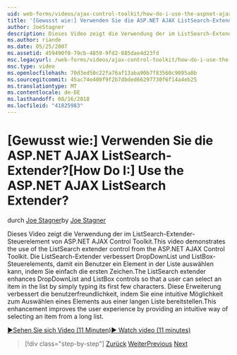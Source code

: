 ```yaml
---
uid: web-forms/videos/ajax-control-toolkit/how-do-i-use-the-aspnet-ajax-listsearch-extender
title: '[Gewusst wie:] Verwenden Sie die ASP.NET AJAX ListSearch-Extender? | Microsoft-Dokumentation'
author: JoeStagner
description: Dieses Video zeigt die Verwendung der im ListSearch-Extender-Steuerelement von ASP.NET AJAX Control Toolkit. Die ListSearch-Extender verbessert DropDownList und L...
ms.author: riande
ms.date: 05/25/2007
ms.assetid: 459490f0-79cb-4859-9fd2-885dae4d23fd
msc.legacyurl: /web-forms/videos/ajax-control-toolkit/how-do-i-use-the-aspnet-ajax-listsearch-extender
msc.type: video
ms.openlocfilehash: 70d3ed50c22fa76af13aba90b7f83560c9095a0b
ms.sourcegitcommit: 45ac74e400f9f2b7dbded66297730f6f14a4eb25
ms.translationtype: MT
ms.contentlocale: de-DE
ms.lasthandoff: 08/16/2018
ms.locfileid: "41825983"
---
```

<a name="how-do-i-use-the-aspnet-ajax-listsearch-extender"></a><span data-ttu-id="941b2-105">[Gewusst wie:] Verwenden Sie die ASP.NET AJAX ListSearch-Extender?</span><span class="sxs-lookup"><span data-stu-id="941b2-105">[How Do I:] Use the ASP.NET AJAX ListSearch Extender?</span></span>
====================
<span data-ttu-id="941b2-106">durch [Joe Stagner](https://github.com/JoeStagner)</span><span class="sxs-lookup"><span data-stu-id="941b2-106">by [Joe Stagner](https://github.com/JoeStagner)</span></span>

<span data-ttu-id="941b2-107">Dieses Video zeigt die Verwendung der im ListSearch-Extender-Steuerelement von ASP.NET AJAX Control Toolkit.</span><span class="sxs-lookup"><span data-stu-id="941b2-107">This video demonstrates the use of the ListSearch extender control from the ASP.NET AJAX Control Toolkit.</span></span> <span data-ttu-id="941b2-108">Die ListSearch-Extender verbessert DropDownList und ListBox-Steuerelements, damit ein Benutzer ein Element in der Liste auswählen kann, indem Sie einfach die ersten Zeichen.</span><span class="sxs-lookup"><span data-stu-id="941b2-108">The ListSearch extender enhances DropDownList and ListBox controls so that a user can select an item in the list by simply typing its first few characters.</span></span> <span data-ttu-id="941b2-109">Diese Erweiterung verbessert die benutzerfreundlichkeit, indem Sie eine intuitive Möglichkeit zum Auswählen eines Elements aus einer langen Liste bereitstellen.</span><span class="sxs-lookup"><span data-stu-id="941b2-109">This enhancement improves the user experience by providing an intuitive way of selecting an item from a long list.</span></span>

[<span data-ttu-id="941b2-110">&#9654;Sehen Sie sich Video (11 Minuten)</span><span class="sxs-lookup"><span data-stu-id="941b2-110">&#9654; Watch video (11 minutes)</span></span>](https://channel9.msdn.com/Blogs/ASP-NET-Site-Videos/how-do-i-use-the-aspnet-ajax-listsearch-extender)

> [!div class="step-by-step"]
> <span data-ttu-id="941b2-111">[Zurück](how-do-i-use-the-aspnet-ajax-nobot-control.md)
> [Weiter](how-do-i-use-the-pagingbulletedlist-extender-control.md)</span><span class="sxs-lookup"><span data-stu-id="941b2-111">[Previous](how-do-i-use-the-aspnet-ajax-nobot-control.md)
[Next](how-do-i-use-the-pagingbulletedlist-extender-control.md)</span></span>
